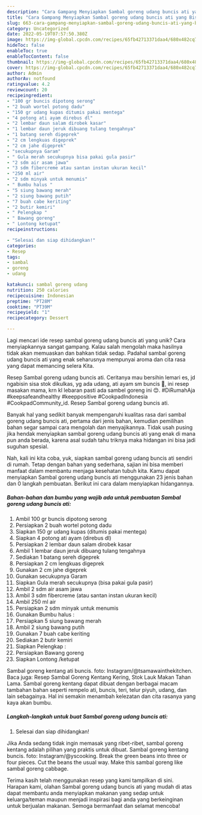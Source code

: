 ```yaml
---
description: "Cara Gampang Menyiapkan Sambal goreng udang buncis ati yang Bisa Manjain Lidah"
title: "Cara Gampang Menyiapkan Sambal goreng udang buncis ati yang Bisa Manjain Lidah"
slug: 663-cara-gampang-menyiapkan-sambal-goreng-udang-buncis-ati-yang-bisa-manjain-lidah
category: Uncategorized
date: 2022-05-19T07:57:50.380Z
image: https://img-global.cpcdn.com/recipes/65fb42713371daa4/680x482cq70/sambal-goreng-udang-buncis-ati-foto-resep-utama.jpg
hideToc: false
enableToc: true
enableTocContent: false
thumbnail: https://img-global.cpcdn.com/recipes/65fb42713371daa4/680x482cq70/sambal-goreng-udang-buncis-ati-foto-resep-utama.jpg
cover: https://img-global.cpcdn.com/recipes/65fb42713371daa4/680x482cq70/sambal-goreng-udang-buncis-ati-foto-resep-utama.jpg
author: Admin
authorAv: notfound
ratingvalue: 4.2
reviewcount: 20
recipeingredient:
- "100 gr buncis dipotong serong"
- "2 buah wortel potong dadu"
- "150 gr udang kupas ditumis pakai mentega"
- "4 potong ati ayam direbus dl"
- "2 lembar daun salam dirobek kasar"
- "1 lembar daun jeruk dibuang tulang tengahnya"
- "1 batang sereh digeprek"
- "2 cm lengkuas digeprek"
- "2 cm jahe digeprek"
- "secukupnya Garam"
- " Gula merah secukupnya bisa pakai gula pasir"
- "2 sdm air asam jawa"
- "3 sdm fibercreme atau santan instan ukuran kecil"
- "250 ml air"
- "2 sdm minyak untuk menumis"
- " Bumbu halus "
- "5 siung bawang merah"
- "2 siung bawang putih"
- "7 buah cabe keriting"
- "2 butir kemiri"
- " Pelengkap "
- " Bawang goreng"
- " Lontong ketupat"
recipeinstructions:

- "Selesai dan siap dihidangkan!"
categories:
- Resep
tags:
- sambal
- goreng
- udang

katakunci: sambal goreng udang 
nutrition: 250 calories
recipecuisine: Indonesian
preptime: "PT28M"
cooktime: "PT39M"
recipeyield: "1"
recipecategory: Dessert

---
```





Lagi mencari ide resep sambal goreng udang buncis ati yang unik? Cara menyiapkannya sangat gampang. Kalau salah mengolah maka hasilnya tidak akan memuaskan dan bahkan tidak sedap. Padahal sambal goreng udang buncis ati yang enak seharusnya mempunyai aroma dan cita rasa yang dapat memancing selera Kita.





Resep Sambal goreng udang buncis ati. Ceritanya mau bersihin lemari es, jd ngabisin sisa stok dikulkas, yg ada udang, ati ayam sm buncis 🙂, ini resep masakan mama, krn kl lebaran pasti ada sambel goreng ini 😊. #DiRumahAja #keepsafeandhealthy #keeppositive #CookpadIndonesia #CookpadCommunity_id. Resep Sambal goreng udang buncis ati.

Banyak hal yang sedikit banyak mempengaruhi kualitas rasa dari sambal goreng udang buncis ati, pertama dari jenis bahan, kemudian pemilihan bahan segar sampai cara mengolah dan menyajikannya. Tidak usah pusing jika hendak menyiapkan sambal goreng udang buncis ati yang enak di mana pun anda berada, karena asal sudah tahu triknya maka hidangan ini bisa jadi suguhan spesial.






Nah, kali ini kita coba, yuk, siapkan sambal goreng udang buncis ati sendiri di rumah. Tetap dengan bahan yang sederhana, sajian ini bisa memberi manfaat dalam membantu menjaga kesehatan tubuh kita. Kamu dapat menyiapkan Sambal goreng udang buncis ati menggunakan 23 jenis bahan dan 0 langkah pembuatan. Berikut ini cara dalam menyiapkan hidangannya.

<!--inarticleads1-->

##### Bahan-bahan dan bumbu yang wajib ada untuk pembuatan Sambal goreng udang buncis ati:

1. Ambil 100 gr buncis dipotong serong
1. Persiapkan 2 buah wortel potong dadu
1. Siapkan 150 gr udang kupas (ditumis pakai mentega)
1. Siapkan 4 potong ati ayam (direbus dl)
1. Persiapkan 2 lembar daun salam dirobek kasar
1. Ambil 1 lembar daun jeruk dibuang tulang tengahnya
1. Sediakan 1 batang sereh digeprek
1. Persiapkan 2 cm lengkuas digeprek
1. Gunakan 2 cm jahe digeprek
1. Gunakan secukupnya Garam
1. Siapkan  Gula merah secukupnya (bisa pakai gula pasir)
1. Ambil 2 sdm air asam jawa
1. Ambil 3 sdm fibercreme (atau santan instan ukuran kecil)
1. Ambil 250 ml air
1. Persiapkan 2 sdm minyak untuk menumis
1. Gunakan  Bumbu halus :
1. Persiapkan 5 siung bawang merah
1. Ambil 2 siung bawang putih
1. Gunakan 7 buah cabe keriting
1. Sediakan 2 butir kemiri
1. Siapkan  Pelengkap :
1. Persiapkan  Bawang goreng
1. Siapkan  Lontong /ketupat


Sambal goreng kentang ati buncis. foto: Instagram/@tsamawainthekitchen. Baca juga: Resep Sambal Goreng Kentang Kering, Stok Lauk Makan Tahan Lama. Sambal goreng kentang dapat dibuat dengan berbagai macam tambahan bahan seperti rempelo ati, buncis, teri, telur piyuh, udang, dan lain sebagainya. Hal ini semakin menambah kelezatan dan cita rasanya yang kaya akan bumbu. 

<!--inarticleads2-->

##### Langkah-langkah untuk buat Sambal goreng udang buncis ati:


1. Selesai dan siap dihidangkan!

Jika Anda sedang tidak ingin memasak yang ribet-ribet, sambal goreng kentang adalah pilihan yang praktis untuk dibuat. Sambal goreng kentang buncis. foto: Instagram/@yscooking. Break the green beans into three or four pieces. Cut the beans the usual way. Make this sambal goreng like sambal goreng cabbage. 

Terima kasih telah menggunakan resep yang kami tampilkan di sini. Harapan kami, olahan Sambal goreng udang buncis ati yang mudah di atas dapat membantu anda menyiapkan makanan yang sedap untuk keluarga/teman maupun menjadi inspirasi bagi anda yang berkeinginan untuk berjualan makanan. Semoga bermanfaat dan selamat mencoba!
